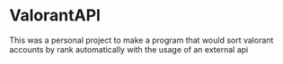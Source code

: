 # ValorantAPI
This was a personal project to make a program that would sort valorant accounts by rank automatically with the usage of an external api
